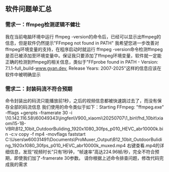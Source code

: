 ## 软件问题单汇总

### 需求一：ffmpeg检测逻辑不健壮
我在当前电脑环境中运行 ffmpeg -version的命令后，已经可以显示出ffmpeg的信息，但是软件仍然提示"FFmpeg not found in PATH"
我希望您进一步改善对ffmpeg环境变量的支持，在程序启动时就运行 ffmpeg -version命令检测ffmpeg是否已被添加至环境变量中。保证我只要添加了ffmpeg环境变量，软件就一定能正确的检测到ffmpeg的相关信息，类似于"FFprobe found in PATH - Version: 7.1.1-full_build-www.gyan.dev, Release Years: 2007-2025"这样的信息应该在软件中被明确显示


### 需求二：封装码流不符合预期
命令封装出的码流只能播放前1秒，之后的视频信息都被快速跳过去了，而没有保存全部的码流信息
我们使用的命令类似于如下：Starting FFmpeg: "ffmpeg.exe" -fflags +genpts -framerate 30 -i \\10.142.116.58\l60049343\jingfen\V900_xiaomi\20250707\1_bin\fhd_10bit\xiaomi15-1B-VBR\B12_10bit_OutdoorBuliding_1920x1080_30fps_p010_HEVC_abr10000k.bin -c:v copy -f mp4 -movflags faststart C:\Users\w60031491\Documents\ProMuxer_Output\B12_10bit_OutdoorBuliding_1920x1080_30fps_p010_HEVC_abr10000k_muxed.mp4
右键查看.mp4的详细信息，发现“视频时长”只有1秒钟，“帧速率”高达224.96帧/秒，完全不符合预期，即使我们加了-framerate 30参数。
请你根据上述命令排查问题，修改代码完成我的需求
